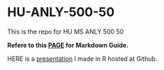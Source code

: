 # HU-ANLY-500-50
This is the repo for HU MS ANLY 500 50

**Refere to this [PAGE](https://guides.github.com/features/mastering-markdown/) for Markdown Guide.**

HERE is a [presentation](http://aaronranan.github.io/JHU_Build_Data_Product_Course_Project_Deck_Final/#1) I made in R hosted at Github. 
